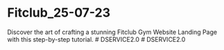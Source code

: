 # Fitclub_25-07-23
Discover the art of crafting a stunning Fitclub Gym Website Landing Page with this step-by-step tutorial.
#   D S E R V I C E 2 . 0  
 #   D S E R V I C E 2 . 0  
 